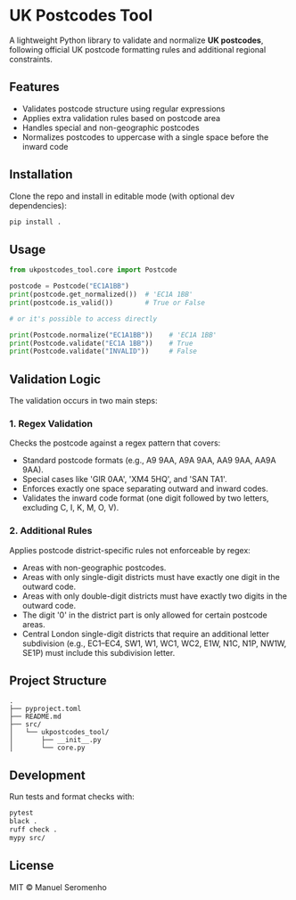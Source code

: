 # UK Postcodes Tool

A lightweight Python library to validate and normalize **UK postcodes**, following official UK postcode formatting rules and additional regional constraints.

## Features

- Validates postcode structure using regular expressions
- Applies extra validation rules based on postcode area
- Handles special and non-geographic postcodes
- Normalizes postcodes to uppercase with a single space before the inward code

## Installation

Clone the repo and install in editable mode (with optional dev dependencies):

```bash
pip install .
```

## Usage

```python
from ukpostcodes_tool.core import Postcode

postcode = Postcode("EC1A1BB")
print(postcode.get_normalized())  # 'EC1A 1BB'
print(postcode.is_valid())        # True or False

# or it's possible to access directly

print(Postcode.normalize("EC1A1BB"))    # 'EC1A 1BB'
print(Postcode.validate("EC1A 1BB"))    # True
print(Postcode.validate("INVALID"))     # False
```

## Validation Logic

The validation occurs in two main steps:

### 1. Regex Validation

Checks the postcode against a regex pattern that covers:
- Standard postcode formats (e.g., A9 9AA, A9A 9AA, AA9 9AA, AA9A 9AA).
- Special cases like 'GIR 0AA', 'XM4 5HQ', and 'SAN TA1'.
- Enforces exactly one space separating outward and inward codes.
- Validates the inward code format (one digit followed by two letters, excluding C, I, K, M, O, V).


### 2. Additional Rules

Applies postcode district-specific rules not enforceable by regex:
- Areas with non-geographic postcodes.
- Areas with only single-digit districts must have exactly one digit in the outward code.
- Areas with only double-digit districts must have exactly two digits in the outward code.
- The digit '0' in the district part is only allowed for certain postcode areas.
- Central London single-digit districts that require an additional letter subdivision
  (e.g., EC1–EC4, SW1, W1, WC1, WC2, E1W, N1C, N1P, NW1W, SE1P) must include this subdivision letter.


## Project Structure

```
.
├── pyproject.toml
├── README.md
├── src/
│   └── ukpostcodes_tool/
│       ├── __init__.py
│       └── core.py
```

## Development

Run tests and format checks with:

```bash
pytest
black .
ruff check .
mypy src/
```

## License

MIT © Manuel Seromenho
